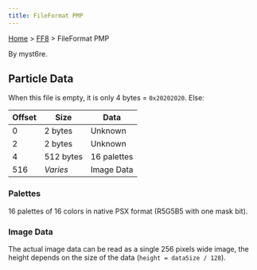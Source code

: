 ```yaml
---
title: FileFormat PMP
---
```


[Home](../Main%20Page.md) > [FF8](../FF8.md) > FileFormat PMP

By myst6re.

## Particle Data

When this file is empty, it is only 4 bytes = `0x20202020`. Else:

| Offset | Size      | Data        |
|--------|-----------|-------------|
| 0      | 2 bytes   | Unknown     |
| 2      | 2 bytes   | Unknown     |
| 4      | 512 bytes | 16 palettes |
| 516    | *Varies*  | Image Data  |

### Palettes

16 palettes of 16 colors in native PSX format (R5G5B5 with one mask
bit).

### Image Data

The actual image data can be read as a single 256 pixels wide image, the
height depends on the size of the data (`height = dataSize / 128`).
